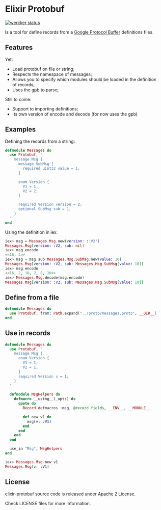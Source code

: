 # Elixir Protobuf

[![wercker status](https://app.wercker.com/status/c471f0784224019a7de9b68439ff8c39/m/ "wercker status")](https://app.wercker.com/project/bykey/c471f0784224019a7de9b68439ff8c39)

Is a tool for define records from a [Google Protocol Buffer](https://code.google.com/p/protobuf/) definitions files.

## Features

Yet:

* Load protobuf on file or string;
* Respects the namespace of messages;
* Allows you to specify which modules should be loaded in the definition of records;
* Uses the [gpb](https://github.com/tomas-abrahamsson/gpb) to parse;

Still to come:

* Support to importing definitions;
* Its own version of encode and decode (for now uses the gpb)

## Examples

Defining the records from a string:
```elixir
defmodule Messages do
  use Protobuf, "
    message Msg {
      message SubMsg {
        required uint32 value = 1;
      }

      enum Version {
        V1 = 1;
        V2 = 2;
      }

      required Version version = 2;
      optional SubMsg sub = 1;
    }
  "
end
```

Using the definition in iex:
```elixir
iex> msg = Messages.Msg.new(version: :'V2')
Messages.Msg[version: :V2, sub: nil]
iex> msg.encode
<<16, 2>>
iex> msg = msg.sub Messages.Msg.SubMsg.new(value: 10)
Messages.Msg[version: :V2, sub: Messages.Msg.SubMsg[value: 10]]
iex> msg.encode
<<16, 2, 10, 2, 8, 10>>
iex> Messages.Msg.decode(msg.encode)
Messages.Msg[version: :V2, sub: Messages.Msg.SubMsg[value: 10]]
```

## Define from a file

```elixir
defmodule Messages do
  use Protobuf, from: Path.expand("../proto/messages.proto", __DIR__)
end
```

## Use in records

```elixir
defmodule Messages do
  use Protobuf, "
    message Msg {
      enum Version {
        V1 = 1;
        V2 = 1;
      }
      required Version v = 1;
    }
  "

  defmodule MsgHelpers do
    defmacro __using__(_opts) do
      quote do
        Record.defmacros :msg, @record_fields, __ENV__, __MODULE__

        def new_v1 do
          msg(v: :V1)
        end
      end
    end
  end

  use_in "Msg", MsgHelpers
end
```

```elixir
iex> Messages.Msg.new_v1
Messages.Msg[v: :V1]
```

## License

elixir-protobuf source code is released under Apache 2 License.

Check LICENSE files for more information.
